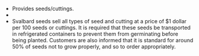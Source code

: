 - Provides seeds/cuttings.
-
- Svalbard seeds sell all types of seed and cutting at a price of $1 dollar per 100 seeds or cuttings. It is required that these seeds be transported in refrigerated containers to prevent them from germinating before being planted. Customers are also informed that it is standard for around 50% of seeds not to grow properly, and so to order appropriately.